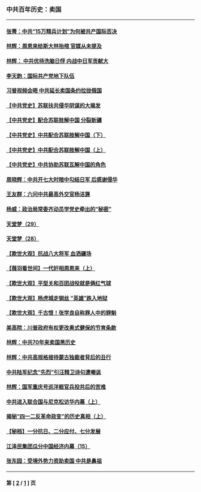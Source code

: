 ### 中共百年历史：卖国
---
#### [张菁：中共“15万精兵计划”为何被共产国际否决](../../pages/nf1176117/n13967677.md?09070430) 
#### [林辉：周恩来给斯大林抬棺 官媒从未提及](../../pages/nf1176117/n13961173.md?09070430) 
#### [林辉： 中共优待洗脑日俘 内战中日军贡献大](../../pages/nf1176117/n13624644.md?09070430) 
#### [李天韵：国际共产党地下队伍](../../pages/nf1176117/n13611808.md?09070430) 
#### [习普视频会晤 中共延长卖国条约拉拢俄国](../../pages/nf1176117/n13060971.md?09070430) 
#### [【中共党史】苏联扶共侵华阴谋的大揭发](../../pages/nf1176117/n13056050.md?09070430) 
#### [【中共党史】配合苏联肢解中国 分裂新疆](../../pages/nf1176117/n13040700.md?09070430) 
#### [【中共党史】中共配合苏联肢解中国（下）](../../pages/nf1176117/n13035660.md?09070430) 
#### [【中共党史】中共配合苏联肢解中国（上）](../../pages/nf1176117/n13030262.md?09070430) 
#### [【中共党史】中共协助苏联瓦解中国的角色](../../pages/nf1176117/n13018109.md?09070430) 
#### [周晓辉：中共开七大时暗中勾结日军 后感谢侵华](../../pages/nf1176117/n12921960.md?09070430) 
#### [王友群：六问中共最高外交官杨洁篪](../../pages/nf1176117/n12836495.md?09070430) 
#### [杨威：政治局常委齐动员学党史牵出的“秘密”](../../pages/nf1176117/n12764642.md?09070430) 
#### [天堂梦（29）](../../pages/nf1176117/n12408465.md?09070430) 
#### [天堂梦（28）](../../pages/nf1176117/n12408309.md?09070430) 
#### [【欺世大观】抗战八大将军 血洒疆场](../../pages/nf1176117/n12357044.md?09070430) 
#### [【薇羽看世间】一代奸相周恩来（上）](../../pages/nf1176117/n12401109.md?09070430) 
#### [【欺世大观】平型关和百团战役就是俩红气球](../../pages/nf1176117/n12359157.md?09070430) 
#### [【欺世大观】杨虎城走钢丝 “英雄”跌入地狱](../../pages/nf1176117/n12358840.md?09070430) 
#### [【欺世大观】千古恨！张学良自称罪人中的罪魁](../../pages/nf1176117/n12358629.md?09070430) 
#### [美高院：川普政府有权更改奥式健保的节育条款](../../pages/nf1176117/n12242171.md?09070430) 
#### [林辉：中共70年来卖国黑历史](../../pages/nf1176117/n11552181.md?09070430) 
#### [林辉：中共高规格接待蒙古独裁者背后的丑行](../../pages/nf1176117/n11225005.md?09070430) 
#### [中共陆军纪念“先烈”引汪精卫诗句遭嘲讽](../../pages/nf1176117/n11153345.md?09070430) 
#### [林辉：国军重庆号巡洋舰官兵投共后的苦难](../../pages/nf1176117/n10997801.md?09070430) 
#### [中共进入联合国与尼克松访华内幕（上）](../../pages/nf1176117/n10138788.md?09070430) 
#### [揭秘“四一二反革命政变”的历史真相（上）](../../pages/nf1176117/n9996650.md?09070430) 
#### [【秘档】一分抗日、二分应付、七分发展](../../pages/nf1176117/n9331484.md?09070430) 
#### [江泽民集团瓜分中国经济内幕（15）](../../pages/nf1176117/n9268584.md?09070430) 
#### [张东园：受境外势力资助卖国 中共是鼻祖](../../pages/nf1176117/n9272480.md?09070430) 

---
#### 第 [ [2](./2.md?09070430) / [1](./1.md?09070430) ] 页
